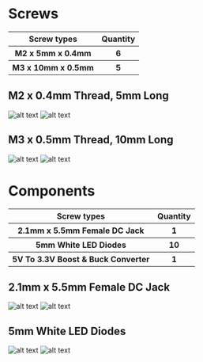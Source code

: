 # Screws

<table>
    <tr>
    <th>Screw types</th>
    <th>Quantity</th>
  </tr>
    <tr>
    <th>M2 x 5mm x 0.4mm</th>
    <th>6</th>
   <tr>
    <th>M3 x 10mm x 0.5mm</th>
    <th>5</th>
</table>

## M2 x 0.4mm Thread, 5mm Long
![alt text](https://github.com/ProgramFreakHD/Ark-reactor/blob/main/Pictures/Miscellaneous/M2%20x%205mm%20x0.4mm.png)
![alt text](https://github.com/ProgramFreakHD/Ark-reactor/blob/main/Pictures/Miscellaneous/M2%20x%205mm%20x0.4mm%20Diagram.png)

## M3 x 0.5mm Thread, 10mm Long
![alt text](https://github.com/ProgramFreakHD/Ark-reactor/blob/main/Pictures/Miscellaneous/M3%20x%2010mm%20x%200.5mm.png)
![alt text](https://github.com/ProgramFreakHD/Ark-reactor/blob/main/Pictures/Miscellaneous/M3%20x%2010mm%20x%200.5mm%20Diagram.png)

# Components

<table>
    <tr>
    <th>Screw types</th>
    <th>Quantity</th>
  </tr>
    <tr>
    <th>2.1mm x 5.5mm Female DC Jack</th>
    <th>1</th>
   <tr>
    <th>5mm White LED Diodes</th>
    <th>10</th>
   <tr>
    <th>5V To 3.3V Boost & Buck Converter</th>
    <th>1</th>
</table>

## 2.1mm x 5.5mm Female DC Jack

![alt text](https://github.com/ProgramFreakHD/Ark-reactor/blob/main/Pictures/Miscellaneous/2.1mm%20x%205.5mm%20Female%20DC%20Jack.jpg)
![alt text](https://github.com/ProgramFreakHD/Ark-reactor/blob/main/Pictures/Miscellaneous/2.1mm%20x%205.5mm%20Female%20DC%20Jack%20Diagram.jpg)

## 5mm White LED Diodes

![alt text](https://github.com/ProgramFreakHD/Ark-reactor/blob/main/Pictures/Miscellaneous/H4411874ec0c6432e85a3fefa4a102458y.png)
![alt text](https://github.com/ProgramFreakHD/Ark-reactor/blob/main/Pictures/Miscellaneous/5mm%20White%20LED%20Diodes.jpg)
